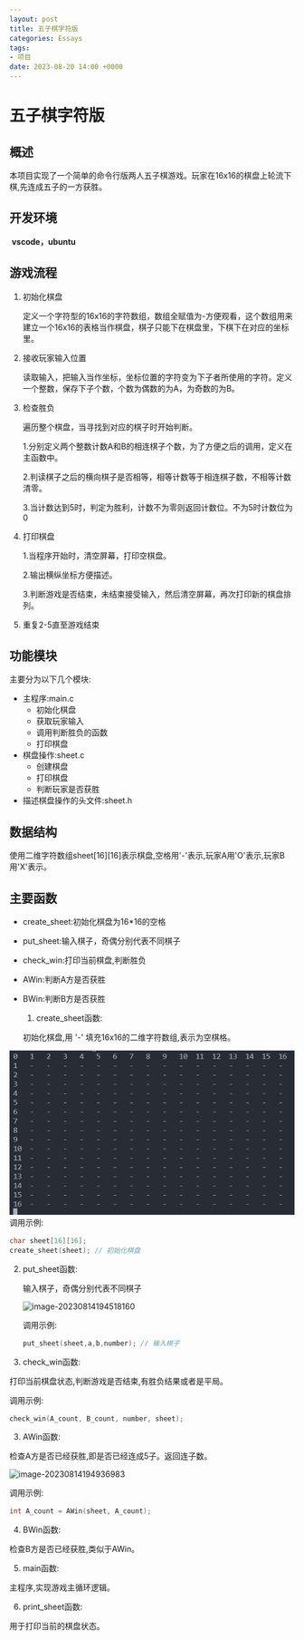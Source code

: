 ```yaml
---
layout: post
title: 五子棋字符版
categories: Essays
tags:
- 项目
date: 2023-08-20 14:00 +0000
---
```

# 五子棋字符版

## 概述

​	本项目实现了一个简单的命令行版两人五子棋游戏。玩家在16x16的棋盘上轮流下棋,先连成五子的一方获胜。

## 开发环境

​	**vscode，ubuntu**

## 游戏流程

1. 初始化棋盘

   定义一个字符型的16x16的字符数组，数组全赋值为-方便观看，这个数组用来建立一个16x16的表格当作棋盘，棋子只能下在棋盘里，下棋下在对应的坐标里。

2. 接收玩家输入位置

   读取输入，把输入当作坐标，坐标位置的字符变为下子者所使用的字符。定义一个整数，保存下子个数，个数为偶数的为A，为奇数的为B。

3. 检查胜负

   遍历整个棋盘，当寻找到对应的棋子时开始判断。

   1.分别定义两个整数计数A和B的相连棋子个数，为了方便之后的调用，定义在主函数中。

   2.判读棋子之后的横向棋子是否相等，相等计数等于相连棋子数，不相等计数清零。

   3.当计数达到5时，判定为胜利，计数不为零则返回计数位。不为5时计数位为0

4. 打印棋盘

   1.当程序开始时，清空屏幕，打印空棋盘。

   2.输出横纵坐标方便描述。

   3.判断游戏是否结束，未结束接受输入，然后清空屏幕，再次打印新的棋盘排列。

5. 重复2-5直至游戏结束

## 功能模块

主要分为以下几个模块:

- 主程序:main.c
  - 初始化棋盘
  - 获取玩家输入
  - 调用判断胜负的函数
  - 打印棋盘
- 棋盘操作:sheet.c
  - 创建棋盘
  - 打印棋盘
  - 判断玩家是否获胜
- 描述棋盘操作的头文件:sheet.h

## 数据结构

使用二维字符数组sheet[16][16]表示棋盘,空格用'-'表示,玩家A用'O'表示,玩家B用'X'表示。

## 主要函数

- create_sheet:初始化棋盘为16*16的空格

- put_sheet:输入棋子，奇偶分别代表不同棋子

- check_win:打印当前棋盘,判断胜负

- AWin:判断A方是否获胜

- BWin:判断B方是否获胜

  1. create_sheet函数:

  初始化棋盘,用 '-' 填充16x16的二维字符数组,表示为空棋格。

![Alt text](image.png)
  调用示例:

  ```c
  char sheet[16][16];
  create_sheet(sheet); // 初始化棋盘
  ```

  2. put_sheet函数:

     输入棋子，奇偶分别代表不同棋子

     ![image-20230814194518160](C:\Users\29102\AppData\Roaming\Typora\typora-user-images\image-20230814194518160.png)

     调用示例:

     ```c
     put_sheet(sheet,a,b,number); // 输入棋子
     ```

  3. check_win函数:

  打印当前棋盘状态,判断游戏是否结束,有胜负结果或者是平局。  

  调用示例:

  ```c
  check_win(A_count, B_count, number, sheet); 
  ```

  3. AWin函数:

  检查A方是否已经获胜,即是否已经连成5子。返回连子数。

  ![image-20230814194936983](C:\Users\29102\AppData\Roaming\Typora\typora-user-images\image-20230814194936983.png)

  调用示例:

  ```c
  int A_count = AWin(sheet, A_count);
  ```

  4. BWin函数:

  检查B方是否已经获胜,类似于AWin。

  

  5. main函数:

  主程序,实现游戏主循环逻辑。

  

  6. print_sheet函数:

  用于打印当前的棋盘状态。


